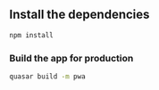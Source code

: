 
## Install the dependencies
```bash
npm install
```
### Build the app for production
```bash
quasar build -m pwa
```

